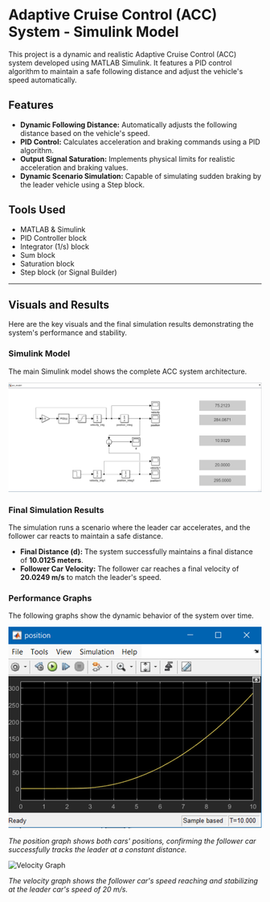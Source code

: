 # Adaptive Cruise Control (ACC) System - Simulink Model

This project is a dynamic and realistic Adaptive Cruise Control (ACC) system developed using MATLAB Simulink. It features a PID control algorithm to maintain a safe following distance and adjust the vehicle's speed automatically.

## Features

- **Dynamic Following Distance:** Automatically adjusts the following distance based on the vehicle's speed.
- **PID Control:** Calculates acceleration and braking commands using a PID algorithm.
- **Output Signal Saturation:** Implements physical limits for realistic acceleration and braking values.
- **Dynamic Scenario Simulation:** Capable of simulating sudden braking by the leader vehicle using a Step block.

## Tools Used

- MATLAB & Simulink
- PID Controller block
- Integrator (1/s) block
- Sum block
- Saturation block
- Step block (or Signal Builder)

---

## Visuals and Results

Here are the key visuals and the final simulation results demonstrating the system's performance and stability.

### Simulink Model

The main Simulink model shows the complete ACC system architecture.

![Simulink Model](https://github.com/BeratKutluer/Adaptive-Cruise-Control/blob/main/model.png)

### Final Simulation Results

The simulation runs a scenario where the leader car accelerates, and the follower car reacts to maintain a safe distance.

* **Final Distance (d):** The system successfully maintains a final distance of **10.0125 meters**.
* **Follower Car Velocity:** The follower car reaches a final velocity of **20.0249 m/s** to match the leader's speed.

### Performance Graphs

The following graphs show the dynamic behavior of the system over time.

![Position Graph](https://github.com/BeratKutluer/Adaptive-Cruise-Control/blob/main/position.png) 


*The position graph shows both cars' positions, confirming the follower car successfully tracks the leader at a constant distance.*

![Velocity Graph](https://github.com/YourUsername/YourRepoName/blob/main/path/to/your/image_12506b.png)

*The velocity graph shows the follower car's speed reaching and stabilizing at the leader car's speed of 20 m/s.*
